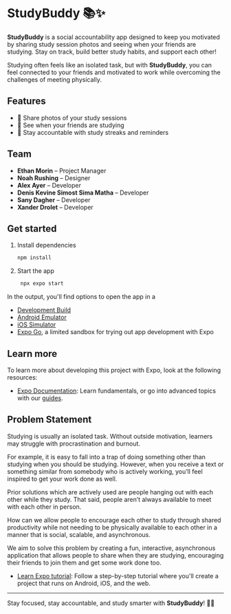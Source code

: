 # StudyBuddy 📚✨

 **StudyBuddy** is a social accountability app designed to keep you motivated by sharing study session photos and seeing when your friends are studying. Stay on track, build better study habits, and support each other!

 Studying often feels like an isolated task, but with **StudyBuddy**, you can feel connected to your friends and motivated to work while overcoming the challenges of meeting physically.

 ## Features
 - 📸 Share photos of your study sessions
 - 👀 See when your friends are studying
 - 🔔 Stay accountable with study streaks and reminders

 ## Team
 - **Ethan Morin** – Project Manager
 - **Noah Rushing** – Designer
 - **Alex Ayer** – Developer
 - **Denis Kevine Simost Sima Matha** – Developer
 - **Sany Dagher** – Developer
 - **Xander Drolet** – Developer

## Get started

 1. Install dependencies

    ```bash
    npm install
    ```

 2. Start the app

    ```bash
     npx expo start
    ```

 In the output, you'll find options to open the app in a

 - [Development Build](https://docs.expo.dev/develop/development-builds/introduction/)
 - [Android Emulator](https://docs.expo.dev/workflow/android-studio-emulator/)
 - [iOS Simulator](https://docs.expo.dev/workflow/ios-simulator/)
 - [Expo Go](https://expo.dev/go), a limited sandbox for trying out app development with Expo

## Learn more

 To learn more about developing this project with Expo, look at the following resources:

 - [Expo Documentation](https://docs.expo.dev/): Learn fundamentals, or go into advanced topics with our [guides](https://docs.expo.dev/guides).

## Problem Statement

Studying is usually an isolated task. Without outside motivation, learners may struggle with procrastination and burnout. 

For example, it is easy to fall into a trap of doing something other than studying when you should be studying. However, when you receive a text or something similar from somebody who is actively working, you’ll feel inspired to get your work done as well.

Prior solutions which are actively used are people hanging out with each other while they study. That said, people aren’t always available to meet with each other in person.

How can we allow people to encourage each other to study through shared productivity while not needing to be physically available to each other in a manner that is social, scalable, and asynchronous.

We aim to solve this problem by creating a fun, interactive, asynchronous application that allows people to share when they are studying, encouraging their friends to join them and get some work done too.

 - [Learn Expo tutorial](https://docs.expo.dev/tutorial/introduction/): Follow a step-by-step tutorial where you'll create a project that runs on Android, iOS, and the web.

 ---
 Stay focused, stay accountable, and study smarter with **StudyBuddy**! 🚀📖
